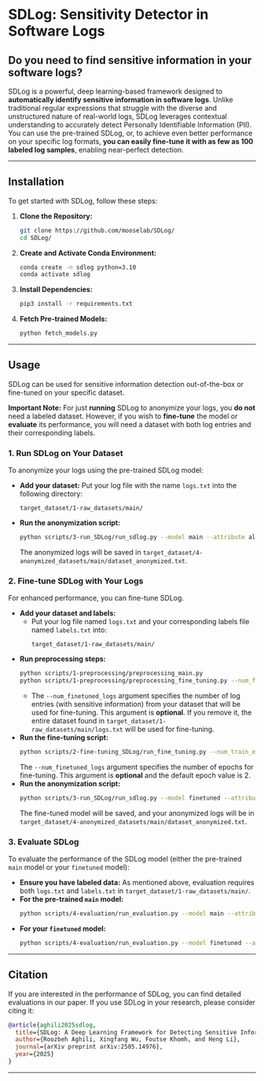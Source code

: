 # SDLog: Sensitivity Detector in Software Logs

## Do you need to find sensitive information in your software logs?

SDLog is a powerful, deep learning-based framework designed to **automatically identify sensitive information in software logs**. Unlike traditional regular expressions that struggle with the diverse and unstructured nature of real-world logs, SDLog leverages contextual understanding to accurately detect Personally Identifiable Information (PII). You can use the pre-trained SDLog, or, to achieve even better performance on your specific log formats, **you can easily fine-tune it with as few as 100 labeled log samples**, enabling near-perfect detection.

---

## Installation

To get started with SDLog, follow these steps:

1.  **Clone the Repository:**
    ```bash
    git clone https://github.com/mooselab/SDLog/
    cd SDLog/
    ```

2.  **Create and Activate Conda Environment:**
    ```bash
    conda create -n sdlog python=3.10
    conda activate sdlog
    ```

3.  **Install Dependencies:**
    ```bash
    pip3 install -r requirements.txt
    ```

4.  **Fetch Pre-trained Models:**
    ```bash
    python fetch_models.py
    ```

---

## Usage

SDLog can be used for sensitive information detection out-of-the-box or fine-tuned on your specific dataset.

**Important Note:** For just **running** SDLog to anonymize your logs, you **do not** need a labeled dataset. However, if you wish to **fine-tune** the model or **evaluate** its performance, you will need a dataset with both log entries and their corresponding labels.

### 1. Run SDLog on Your Dataset

To anonymize your logs using the pre-trained SDLog model:

* **Add your dataset:** Put your log file with the name `logs.txt` into the following directory:
    ```
    target_dataset/1-raw_datasets/main/
    ```
* **Run the anonymization script:**
    ```bash
    python scripts/3-run_SDLog/run_sdlog.py --model main --attribute all
    ```
    The anonymized logs will be saved in `target_dataset/4-anonymized_datasets/main/dataset_anonymized.txt`.

### 2. Fine-tune SDLog with Your Logs

For enhanced performance, you can fine-tune SDLog.

* **Add your dataset and labels:**
    * Put your log file named `logs.txt` and your corresponding labels file named `labels.txt` into:
        ```
        target_dataset/1-raw_datasets/main/
        ```
* **Run preprocessing steps:**
    ```bash
    python scripts/1-preprocessing/preprocessing_main.py
    python scripts/1-preprocessing/preprocessing_fine_tuning.py --num_finetuned_logs 200
    ```
    * The `--num_finetuned_logs` argument specifies the number of log entries (with sensitive information) from your dataset that will be used for fine-tuning. This argument is **optional**. If you remove it, the entire dataset found in `target_dataset/1-raw_datasets/main/logs.txt` will be used for fine-tuning.
* **Run the fine-tuning script:**
    ```bash
    python scripts/2-fine-tuning_SDLog/run_fine_tuning.py --num_train_epochs 3
    ```
    The `--num_finetuned_logs` argument specifies the number of epochs for fine-tuning. This argument is **optional** and the default epoch value is 2.
* **Run the anonymization script:**
    ```bash
    python scripts/3-run_SDLog/run_sdlog.py --model finetuned --attribute all
    ```
    The fine-tuned model will be saved, and your anonymized logs will be in `target_dataset/4-anonymized_datasets/main/dataset_anonymized.txt`.

### 3. Evaluate SDLog

To evaluate the performance of the SDLog model (either the pre-trained `main` model or your `finetuned` model):

* **Ensure you have labeled data:** As mentioned above, evaluation requires both `logs.txt` and `labels.txt` in `target_dataset/1-raw_datasets/main/`.
* **For the pre-trained `main` model:**
    ```bash
    python scripts/4-evaluation/run_evaluation.py --model main --attribute all
    ```
* **For your `finetuned` model:**
    ```bash
    python scripts/4-evaluation/run_evaluation.py --model finetuned --attribute all
    ```

---

## Citation

If you are interested in the performance of SDLog, you can find detailed evaluations in our paper. If you use SDLog in your research, please consider citing it:

```bibtex
@article{aghili2025sdlog,
  title={SDLog: A Deep Learning Framework for Detecting Sensitive Information in Software Logs},
  author={Roozbeh Aghili, Xingfang Wu, Foutse Khomh, and Heng Li},
  journal={arXiv preprint arXiv:2505.14976},
  year={2025}
}
```

---